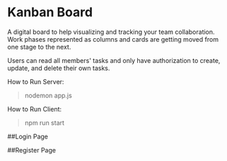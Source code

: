 # Kanban Board
A digital board to help visualizing and tracking your team collaboration. Work phases represented as columns and cards are getting moved from one stage to the next.

Users can read all members' tasks and only have authorization to create, update, and delete their own tasks.

How to Run Server:
> nodemon app.js

How to Run Client:
> npm run start

##Login Page


##Register Page